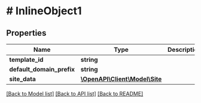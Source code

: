 # # InlineObject1

## Properties

Name | Type | Description | Notes
------------ | ------------- | ------------- | -------------
**template_id** | **string** |  |
**default_domain_prefix** | **string** |  | [optional]
**site_data** | [**\OpenAPI\Client\Model\Site**](Site.md) |  | [optional]

[[Back to Model list]](../../README.md#models) [[Back to API list]](../../README.md#endpoints) [[Back to README]](../../README.md)
